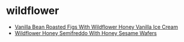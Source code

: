# wildflower

 * [Vanilla Bean Roasted Figs With Wildflower Honey Vanilla Ice Cream](../../index/v/vanilla-bean-roasted-figs-with-wildflower-honey-vanilla-ice-cream-105862.json)
 * [Wildflower Honey Semifreddo With Honey Sesame Wafers](../../index/w/wildflower-honey-semifreddo-with-honey-sesame-wafers-232643.json)
